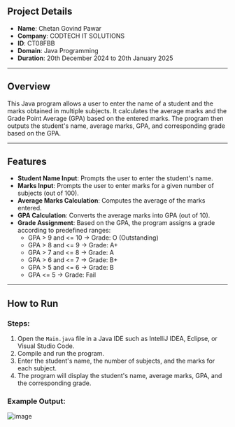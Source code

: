 ## Project Details

- **Name**: Chetan Govind Pawar  
- **Company**: CODTECH IT SOLUTIONS  
- **ID**: CT08FBB  
- **Domain**: Java Programming  
- **Duration**: 20th December 2024 to 20th January 2025  

---

## Overview

This Java program allows a user to enter the name of a student and the marks obtained in multiple subjects. It calculates the average marks and the Grade Point Average (GPA) based on the entered marks. The program then outputs the student's name, average marks, GPA, and corresponding grade based on the GPA.

---

## Features

- **Student Name Input**: Prompts the user to enter the student's name.
- **Marks Input**: Prompts the user to enter marks for a given number of subjects (out of 100).
- **Average Marks Calculation**: Computes the average of the marks entered.
- **GPA Calculation**: Converts the average marks into GPA (out of 10).
- **Grade Assignment**: Based on the GPA, the program assigns a grade according to predefined ranges:
  - GPA > 9 and <= 10 → Grade: O (Outstanding)
  - GPA > 8 and <= 9 → Grade: A+
  - GPA > 7 and <= 8 → Grade: A
  - GPA > 6 and <= 7 → Grade: B+
  - GPA > 5 and <= 6 → Grade: B
  - GPA <= 5 → Grade: Fail

---

## How to Run

### Steps:
1. Open the `Main.java` file in a Java IDE such as IntelliJ IDEA, Eclipse, or Visual Studio Code.
2. Compile and run the program.
3. Enter the student's name, the number of subjects, and the marks for each subject.
4. The program will display the student's name, average marks, GPA, and the corresponding grade.

### Example Output:

![image](https://github.com/user-attachments/assets/46f53127-9128-440a-a62b-dfa3233c44a4)
